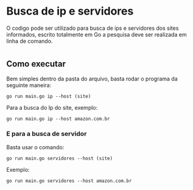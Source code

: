 # Busca de ip e servidores 

O codigo pode ser utilizado para busca de ips e servidores dos sites informados, escrito totalmente em Go a pesquisa deve ser realizada em linha de comando.

#

## Como executar

Bem simples dentro da pasta do arquivo, basta rodar o programa da seguinte maneira:

```
go run main.go ip --host (site)
```
Para a busca do Ip do site, exemplo:
```
go run main.go ip --host amazon.com.br
```

### E para a busca de servidor

Basta usar o comando: 

```
go run main.go servidores --host (site)
```
Exemplo:

```
go run main.go servidores --host amazon.com.br
```
